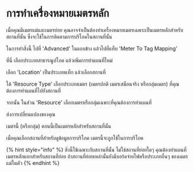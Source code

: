 # การทำเครื่องหมายเมตรหลัก

เมื่อคุณมีเมตรแม่และเมตรย่อย คุณอาจจำเป็นต้องทำเครื่องหมายเมตรเฉพาะเป็นเมตรหลักสำหรับสถานที่นั้น ซึ่งจะใช้ในการติดตามการบริโภคในสถานที่นั้น

ในการทำสิ่งนี้ ไปที่ 'Advanced' ในแถบข้าง แล้วไปที่แท็บ 'Meter To Tag Mapping'

ที่นี่ เลือกประเภทสาธารณูปโภค แล้วเพิ่มการทำแผนที่ใหม่

เลือก 'Location' เป็นประเภทแท็ก แล้วเลือกสถานที่

ใต้ 'Resource Type' เลือกประเภทเมตร (เมตรปกติ เมตรเสมือนจริง หรือกลุ่มเมตร) ที่คุณต้องการทำแผนที่ไปยังสถานที่

จากนั้น ในส่วน 'Resource' เลือกเมตรหรือกลุ่มเฉพาะที่คุณต้องการทำแผนที่

ส่งการเปลี่ยนแปลงของคุณ

เมตรนี้ (หรือกลุ่ม) ตอนนี้เป็นเมตรหลักสำหรับสถานที่นั้น

เมื่อคุณเลือกสถานที่สำหรับดูข้อมูลการบริโภค เมตรนี้จะถูกใช้ในการบริโภค



{% hint style="info" %}
สิ่งนี้ใช้เฉพาะกับสถานที่นั้น ไม่ใช่สถานที่ย่อยใดๆ คุณต้องทำแผนที่เมตรหลักแยกสำหรับสถานที่ย่อย ถ้าสถานที่ย่อยเหล่านั้นยังมีบอร์ดจ่ายไฟหรือประเภทอื่นๆ ของเมตรแม่ในตัว
{% endhint %}